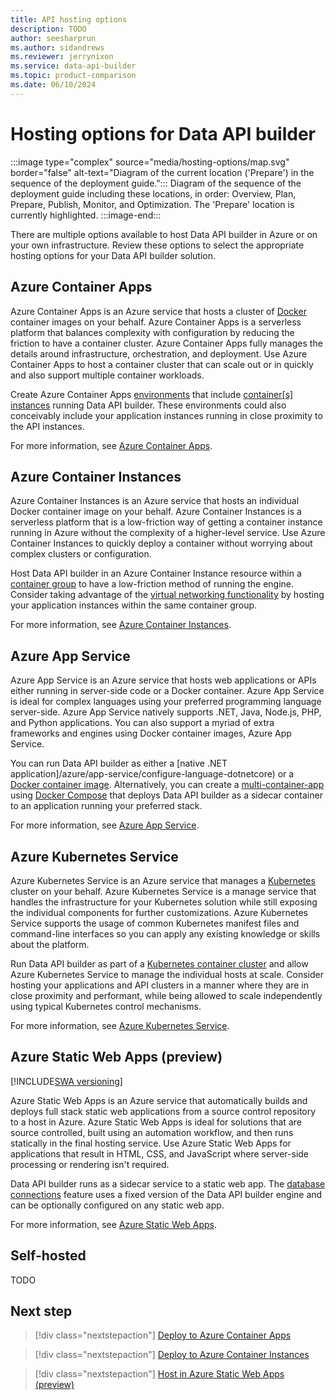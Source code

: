 ```yaml
---
title: API hosting options
description: TODO
author: seesharprun
ms.author: sidandrews
ms.reviewer: jerrynixon
ms.service: data-api-builder
ms.topic: product-comparison
ms.date: 06/10/2024
---
```


# Hosting options for Data API builder

:::image type="complex" source="media/hosting-options/map.svg" border="false" alt-text="Diagram of the current location ('Prepare') in the sequence of the deployment guide.":::
Diagram of the sequence of the deployment guide including these locations, in order: Overview, Plan, Prepare, Publish, Monitor, and Optimization. The 'Prepare' location is currently highlighted.
:::image-end:::

There are multiple options available to host Data API builder in Azure or on your own infrastructure. Review these options to select the appropriate hosting options for your Data API builder solution.

## Azure Container Apps

Azure Container Apps is an Azure service that hosts a cluster of [Docker](https://www.docker.com) container images on your behalf. Azure Container Apps is a serverless platform that balances complexity with configuration by reducing the friction to have a container cluster. Azure Container Apps fully manages the details around infrastructure, orchestration, and deployment. Use Azure Container Apps to host a container cluster that can scale out or in quickly and also support multiple container workloads.

Create Azure Container Apps [environments](/azure/container-apps/environment) that include [container\[s\] instances](/azure/container-apps/containers) running Data API builder. These environments could also conceivably include your application instances running in close proximity to the API instances.

For more information, see [Azure Container Apps](/azure/container-apps).

## Azure Container Instances

Azure Container Instances is an Azure service that hosts an individual Docker container image on your behalf. Azure Container Instances is a serverless platform that is a low-friction way of getting a container instance running in Azure without the complexity of a higher-level service. Use Azure Container Instances to quickly deploy a container without worrying about complex clusters or configuration.

Host Data API builder in an Azure Container Instance resource within a [container group](/azure/container-instances/container-instances-container-groups) to have a low-friction method of running the engine. Consider taking advantage of the [virtual networking functionality](/azure/container-instances/container-instances-virtual-network-concepts) by hosting your application instances within the same container group.

For more information, see [Azure Container Instances](/azure/container-instances).

## Azure App Service

Azure App Service is an Azure service that hosts web applications or APIs either running in server-side code or a Docker container. Azure App Service is ideal for complex languages using your preferred programming language server-side. Azure App Service natively supports .NET, Java, Node.js, PHP, and Python applications. You can also support a myriad of extra frameworks and engines using Docker container images, Azure App Service.

You can run Data API builder as either a [native .NET application]/azure/app-service/configure-language-dotnetcore) or a [Docker container image](/azure/app-service/configure-custom-container). Alternatively, you can create a [multi-container-app](/azure/app-service/quickstart-multi-container) using [Docker Compose](https://docs.docker.com/compose) that deploys Data API builder as a sidecar container to an application running your preferred stack.

For more information, see [Azure App Service](/azure/app-service).

## Azure Kubernetes Service

Azure Kubernetes Service is an Azure service that manages a [Kubernetes](https://kubernetes.io) cluster on your behalf. Azure Kubernetes Service is a manage service that handles the infrastructure for your Kubernetes solution while still exposing the individual components for further customizations. Azure Kubernetes Service supports the usage of common Kubernetes manifest files and command-line interfaces so you can apply any existing knowledge or skills about the platform.

Run Data API builder as part of a [Kubernetes container cluster](/azure/aks/concepts-clusters-workloads#kubernetes-cluster-architecture) and allow Azure Kubernetes Service to manage the individual hosts at scale. Consider hosting your applications and API clusters in a manner where they are in close proximity and performant, while being allowed to scale independently using typical Kubernetes control mechanisms.

For more information, see [Azure Kubernetes Service](/azure/aks).

## Azure Static Web Apps (preview)

[!INCLUDE[SWA versioning](includes/static-web-apps-versioning.md)]

Azure Static Web Apps is an Azure service that automatically builds and deploys full stack static web applications from a source control repository to a host in Azure. Azure Static Web Apps is ideal for solutions that are source controlled, built using an automation workflow, and then runs statically in the final hosting service. Use Azure Static Web Apps for applications that result in HTML, CSS, and JavaScript where server-side processing or rendering isn't required.

Data API builder runs as a sidecar service to a static web app. The [database connections](/azure/static-web-apps/database-overview) feature uses a fixed version of the Data API builder engine and can be optionally configured on any static web app.

For more information, see [Azure Static Web Apps](/azure/static-web-apps).

## Self-hosted

TODO

## Next step

> [!div class="nextstepaction"]
> [Deploy to Azure Container Apps](how-to-publish-container-apps.yml)

> [!div class="nextstepaction"]
> [Deploy to Azure Container Instances](how-to-publish-container-instances.yml)

> [!div class="nextstepaction"]
> [Host in Azure Static Web Apps (preview)](how-to-host-static-web-apps.yml)
